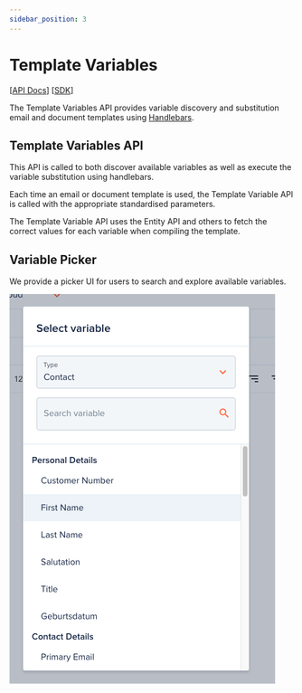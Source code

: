 ```yaml
---
sidebar_position: 3
---
```


# Template Variables

[[API Docs](/api/template-variables)]
[[SDK](https://www.npmjs.com/package/@epilot/template-variables-client)]

The Template Variables API provides variable discovery and substitution email and document templates using [Handlebars](https://handlebarsjs.com/).

## Template Variables API

This API is called to both discover available variables as well as execute the variable substitution using handlebars.

Each time an email or document template is used, the Template Variable API is called with the appropriate standardised parameters.

The Template Variable API uses the Entity API and others to fetch the correct values for each variable when compiling the template.

## Variable Picker

We provide a picker UI for users to search and explore available variables.

![Variable Picker UI](../../static/img/variable-picker.png)
